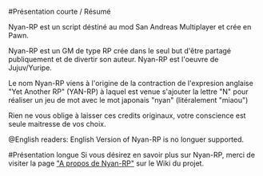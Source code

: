 #Présentation courte / Résumé

Nyan-RP est un script déstiné au mod San Andreas Multiplayer et crée en Pawn.

Nyan-RP est un GM de type RP crée dans le seul but d'être partagé publiquement et de divertir son auteur.
Nyan-RP est l'oeuvre de Jujuv/Yuripe.

Le nom Nyan-RP viens à l'origine de la contraction de l'expresion anglaise "Yet Another RP" (YAN-RP) à laquel est venue
s'ajouter la lettre "N" pour réaliser un jeu de mot avec le mot japonais "nyan" (litéralement "miaou")

Rien ne vous oblige à laisser ces credits originaux, votre conscience est seule maitresse de vos choix.

@English readers: English Version of Nyan-RP is no longuer supported.

#Présentation longue
Si vous désirez en savoir plus sur Nyan-RP, merci de visiter la page ["A propos de Nyan-RP"](https://github.com/Jujuv/Nyan-RP/wiki/A-propos-de-Nyan-RP) sur le Wiki du projet.
